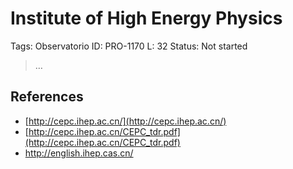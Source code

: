 # Institute of High Energy Physics

Tags: Observatorio
ID: PRO-1170
L: 32
Status: Not started

> …
> 

## References

- [http://cepc.ihep.ac.cn/](http://cepc.ihep.ac.cn/)
- [http://cepc.ihep.ac.cn/CEPC_tdr.pdf](http://cepc.ihep.ac.cn/CEPC_tdr.pdf)
- http://english.ihep.cas.cn/
